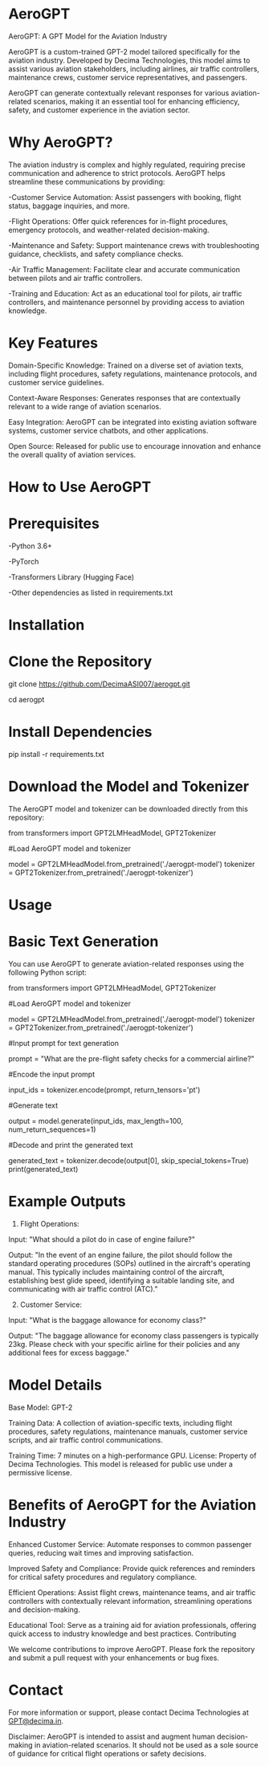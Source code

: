 # AeroGPT

AeroGPT: A GPT Model for the Aviation Industry

AeroGPT is a custom-trained GPT-2 model tailored specifically for the aviation industry. Developed by Decima Technologies, this model aims to assist various aviation stakeholders, including airlines, air traffic controllers, maintenance crews, customer service representatives, and passengers. 

AeroGPT can generate contextually relevant responses for various aviation-related scenarios, making it an essential tool for enhancing efficiency, safety, and customer experience in the aviation sector.

# Why AeroGPT?

The aviation industry is complex and highly regulated, requiring precise communication and adherence to strict protocols. AeroGPT helps streamline these communications by providing:

-Customer Service Automation: Assist passengers with booking, flight status, baggage inquiries, and more.

-Flight Operations: Offer quick references for in-flight procedures, emergency protocols, and weather-related decision-making.

-Maintenance and Safety: Support maintenance crews with troubleshooting guidance, checklists, and safety compliance checks.

-Air Traffic Management: Facilitate clear and accurate communication between pilots and air traffic controllers.

-Training and Education: Act as an educational tool for pilots, air traffic controllers, and maintenance personnel by providing access to aviation knowledge.

# Key Features

Domain-Specific Knowledge: Trained on a diverse set of aviation texts, including flight procedures, safety regulations, maintenance protocols, and customer service guidelines.

Context-Aware Responses: Generates responses that are contextually relevant to a wide range of aviation scenarios.

Easy Integration: AeroGPT can be integrated into existing aviation software systems, customer service chatbots, and other applications.

Open Source: Released for public use to encourage innovation and enhance the overall quality of aviation services.

# How to Use AeroGPT
# Prerequisites


-Python 3.6+

-PyTorch

-Transformers Library (Hugging Face)

-Other dependencies as listed in requirements.txt

# Installation
# Clone the Repository

git clone https://github.com/DecimaASI007/aerogpt.git

cd aerogpt

# Install Dependencies

pip install -r requirements.txt

# Download the Model and Tokenizer 

The AeroGPT model and tokenizer can be downloaded directly from this repository:

from transformers import GPT2LMHeadModel, GPT2Tokenizer

#Load AeroGPT model and tokenizer

model = GPT2LMHeadModel.from_pretrained('./aerogpt-model')
tokenizer = GPT2Tokenizer.from_pretrained('./aerogpt-tokenizer')

# Usage
# Basic Text Generation
You can use AeroGPT to generate aviation-related responses using the following Python script:

from transformers import GPT2LMHeadModel, GPT2Tokenizer

#Load AeroGPT model and tokenizer

model = GPT2LMHeadModel.from_pretrained('./aerogpt-model')
tokenizer = GPT2Tokenizer.from_pretrained('./aerogpt-tokenizer')

#Input prompt for text generation

prompt = "What are the pre-flight safety checks for a commercial airline?"

#Encode the input prompt

input_ids = tokenizer.encode(prompt, return_tensors='pt')

#Generate text

output = model.generate(input_ids, max_length=100, num_return_sequences=1)

#Decode and print the generated text

generated_text = tokenizer.decode(output[0], skip_special_tokens=True)
print(generated_text)

# Example Outputs
1. Flight Operations:

Input: "What should a pilot do in case of engine failure?"

Output: "In the event of an engine failure, the pilot should follow the standard operating procedures (SOPs) outlined in the aircraft's operating manual. This typically includes maintaining control of the aircraft, establishing best glide speed, identifying a suitable landing site, and communicating with air traffic control (ATC)."

2. Customer Service:

Input: "What is the baggage allowance for economy class?"

Output: "The baggage allowance for economy class passengers is typically 23kg. Please check with your specific airline for their policies and any additional fees for excess baggage."

# Model Details

Base Model: GPT-2

Training Data: A collection of aviation-specific texts, including flight procedures, safety regulations, maintenance manuals, customer service scripts, and air traffic control communications.

Training Time: 7 minutes on a high-performance GPU.
License: Property of Decima Technologies. This model is released for public use under a permissive license.

# Benefits of AeroGPT for the Aviation Industry

Enhanced Customer Service: Automate responses to common passenger queries, reducing wait times and improving satisfaction.

Improved Safety and Compliance: Provide quick references and reminders for critical safety procedures and regulatory compliance.

Efficient Operations: Assist flight crews, maintenance teams, and air traffic controllers with contextually relevant information, streamlining operations and decision-making.

Educational Tool: Serve as a training aid for aviation professionals, offering quick access to industry knowledge and best practices.
Contributing

We welcome contributions to improve AeroGPT. Please fork the repository and submit a pull request with your enhancements or bug fixes.

# Contact

For more information or support, please contact Decima Technologies at GPT@decima.in.

Disclaimer: AeroGPT is intended to assist and augment human decision-making in aviation-related scenarios. It should not be used as a sole source of guidance for critical flight operations or safety decisions.
